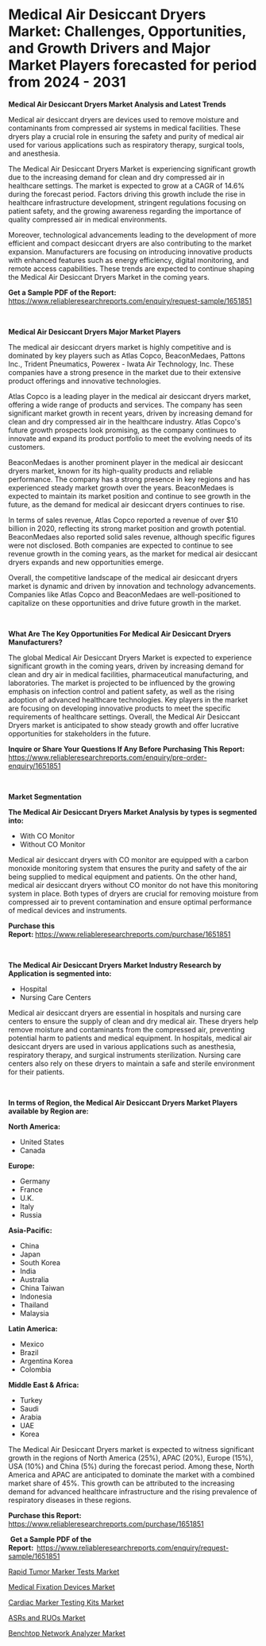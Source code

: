 <p><h1>Medical Air Desiccant Dryers Market: Challenges, Opportunities, and Growth Drivers and Major Market Players forecasted for period from 2024 - 2031</h1></p><p><strong>Medical Air Desiccant Dryers Market Analysis and Latest Trends</strong></p>
<p><p>Medical air desiccant dryers are devices used to remove moisture and contaminants from compressed air systems in medical facilities. These dryers play a crucial role in ensuring the safety and purity of medical air used for various applications such as respiratory therapy, surgical tools, and anesthesia.</p><p>The Medical Air Desiccant Dryers Market is experiencing significant growth due to the increasing demand for clean and dry compressed air in healthcare settings. The market is expected to grow at a CAGR of 14.6% during the forecast period. Factors driving this growth include the rise in healthcare infrastructure development, stringent regulations focusing on patient safety, and the growing awareness regarding the importance of quality compressed air in medical environments.</p><p>Moreover, technological advancements leading to the development of more efficient and compact desiccant dryers are also contributing to the market expansion. Manufacturers are focusing on introducing innovative products with enhanced features such as energy efficiency, digital monitoring, and remote access capabilities. These trends are expected to continue shaping the Medical Air Desiccant Dryers Market in the coming years.</p></p>
<p><strong>Get a Sample PDF of the Report:&nbsp;</strong> <a href="https://www.reliableresearchreports.com/enquiry/request-sample/1651851">https://www.reliableresearchreports.com/enquiry/request-sample/1651851</a></p>
<p>&nbsp;</p>
<p><strong>Medical Air Desiccant Dryers Major Market Players</strong></p>
<p><p>The medical air desiccant dryers market is highly competitive and is dominated by key players such as Atlas Copco, BeaconMedaes, Pattons Inc., Trident Pneumatics, Powerex - Iwata Air Technology, Inc. These companies have a strong presence in the market due to their extensive product offerings and innovative technologies.</p><p>Atlas Copco is a leading player in the medical air desiccant dryers market, offering a wide range of products and services. The company has seen significant market growth in recent years, driven by increasing demand for clean and dry compressed air in the healthcare industry. Atlas Copco's future growth prospects look promising, as the company continues to innovate and expand its product portfolio to meet the evolving needs of its customers.</p><p>BeaconMedaes is another prominent player in the medical air desiccant dryers market, known for its high-quality products and reliable performance. The company has a strong presence in key regions and has experienced steady market growth over the years. BeaconMedaes is expected to maintain its market position and continue to see growth in the future, as the demand for medical air desiccant dryers continues to rise.</p><p>In terms of sales revenue, Atlas Copco reported a revenue of over $10 billion in 2020, reflecting its strong market position and growth potential. BeaconMedaes also reported solid sales revenue, although specific figures were not disclosed. Both companies are expected to continue to see revenue growth in the coming years, as the market for medical air desiccant dryers expands and new opportunities emerge.</p><p>Overall, the competitive landscape of the medical air desiccant dryers market is dynamic and driven by innovation and technology advancements. Companies like Atlas Copco and BeaconMedaes are well-positioned to capitalize on these opportunities and drive future growth in the market.</p></p>
<p>&nbsp;</p>
<p><strong>What Are The Key Opportunities For Medical Air Desiccant Dryers Manufacturers?</strong></p>
<p><p>The global Medical Air Desiccant Dryers Market is expected to experience significant growth in the coming years, driven by increasing demand for clean and dry air in medical facilities, pharmaceutical manufacturing, and laboratories. The market is projected to be influenced by the growing emphasis on infection control and patient safety, as well as the rising adoption of advanced healthcare technologies. Key players in the market are focusing on developing innovative products to meet the specific requirements of healthcare settings. Overall, the Medical Air Desiccant Dryers market is anticipated to show steady growth and offer lucrative opportunities for stakeholders in the future.</p></p>
<p><strong>Inquire or Share Your Questions If Any Before Purchasing This Report:</strong> <a href="https://www.reliableresearchreports.com/enquiry/pre-order-enquiry/1651851">https://www.reliableresearchreports.com/enquiry/pre-order-enquiry/1651851</a></p>
<p>&nbsp;</p>
<p><strong>Market Segmentation</strong></p>
<p><strong>The Medical Air Desiccant Dryers Market Analysis by types is segmented into:</strong></p>
<p><ul><li>With CO Monitor</li><li>Without CO Monitor</li></ul></p>
<p><p>Medical air desiccant dryers with CO monitor are equipped with a carbon monoxide monitoring system that ensures the purity and safety of the air being supplied to medical equipment and patients. On the other hand, medical air desiccant dryers without CO monitor do not have this monitoring system in place. Both types of dryers are crucial for removing moisture from compressed air to prevent contamination and ensure optimal performance of medical devices and instruments.</p></p>
<p><strong>Purchase this Report:&nbsp;</strong><a href="https://www.reliableresearchreports.com/purchase/1651851">https://www.reliableresearchreports.com/purchase/1651851</a></p>
<p>&nbsp;</p>
<p><strong>The Medical Air Desiccant Dryers Market Industry Research by Application is segmented into:</strong></p>
<p><ul><li>Hospital</li><li>Nursing Care Centers</li></ul></p>
<p><p>Medical air desiccant dryers are essential in hospitals and nursing care centers to ensure the supply of clean and dry medical air. These dryers help remove moisture and contaminants from the compressed air, preventing potential harm to patients and medical equipment. In hospitals, medical air desiccant dryers are used in various applications such as anesthesia, respiratory therapy, and surgical instruments sterilization. Nursing care centers also rely on these dryers to maintain a safe and sterile environment for their patients.</p></p>
<p>&nbsp;</p>
<p><strong>In terms of Region, the Medical Air Desiccant Dryers Market Players available by Region are:</strong></p>
<p>
    <p> <strong> North America: </strong>
        <ul>
            <li>United States</li>
            <li>Canada</li>
        </ul>
        </p> 
    <p> <strong> Europe: </strong>
        <ul>
            <li>Germany</li>
            <li>France</li>
            <li>U.K.</li>
            <li>Italy</li>
            <li>Russia</li>
        </ul>
        </p> 
    <p> <strong> Asia-Pacific: </strong>
        <ul>
            <li>China</li>
            <li>Japan</li>
            <li>South Korea</li>
            <li>India</li>
            <li>Australia</li>
            <li>China Taiwan</li>
            <li>Indonesia</li>
            <li>Thailand</li>
            <li>Malaysia</li>
        </ul>
        </p> 
    <p> <strong> Latin America: </strong>
        <ul>
            <li>Mexico</li>
            <li>Brazil</li>
            <li>Argentina Korea</li>
            <li>Colombia</li>
        </ul>
        </p> 
    <p> <strong> Middle East & Africa: </strong>
        <ul>
            <li>Turkey</li>
            <li>Saudi</li>
            <li>Arabia</li>
            <li>UAE</li>
            <li>Korea</li>
        </ul>
    </p>
    </p>
<p><p>The Medical Air Desiccant Dryers market is expected to witness significant growth in the regions of North America (25%), APAC (20%), Europe (15%), USA (10%) and China (5%) during the forecast period. Among these, North America and APAC are anticipated to dominate the market with a combined market share of 45%. This growth can be attributed to the increasing demand for advanced healthcare infrastructure and the rising prevalence of respiratory diseases in these regions.</p></p>
<p><strong>Purchase this Report: </strong><a href="https://www.reliableresearchreports.com/purchase/1651851">https://www.reliableresearchreports.com/purchase/1651851</a></p>
<p>&nbsp;<strong>Get a Sample PDF of the Report:&nbsp;&nbsp;</strong><a href="https://www.reliableresearchreports.com/enquiry/request-sample/1651851">https://www.reliableresearchreports.com/enquiry/request-sample/1651851</a></p>
<p><strong></strong></p>
<p><p><a href="https://medium.com/@larryhill766/rapid-tumor-marker-tests-market-share-evolution-and-market-growth-trends-2024-2031-7eca925a8207">Rapid Tumor Marker Tests Market</a></p><p><a href="https://medium.com/@stephenwilson4547/medical-fixation-devices-market-share-evolution-and-market-growth-trends-2024-2031-a21cfb738d76">Medical Fixation Devices Market</a></p><p><a href="https://medium.com/@larryhill766/cardiac-marker-testing-kits-market-outlook-industry-overview-and-forecast-2024-to-2031-ad63f2f3c51b">Cardiac Marker Testing Kits Market</a></p><p><a href="https://medium.com/@stephenwilson4547/asrs-and-ruos-market-trends-and-market-analysis-forecasted-for-period-2024-2031-0342c3ae4225">ASRs and RUOs Market</a></p><p><a href="https://github.com/danielneavesallisons03mba/Market-Research-Report-List-1/blob/main/benchtop-network-analyzer-market.md">Benchtop ​Network Analyzer Market</a></p></p>